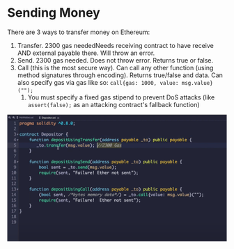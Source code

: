 # Sending Money

There are 3 ways to transfer money on Ethereum:

1. Transfer. 2300 gas neededNeeds receiving contract to have receive AND external payable there. Will throw an error.
2. Send. 2300 gas needed. Does not throw error. Returns true or false.
3. Call (this is the most secure way). Can call any other function (using method signatures through encoding). Returns true/false and data. Can also specify gas via gas like so: `call{gas: 1000, value: msg.value}("");`
   1. You must specify a fixed gas stipend to prevent DoS attacks (like `assert(false);` as an attacking contract's fallback function)

![transfering](./screenshots/transfering.png)